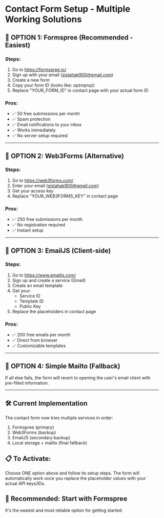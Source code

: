 # Contact Form Setup - Multiple Working Solutions

## 🚀 OPTION 1: Formspree (Recommended - Easiest)

### Steps:

1. Go to https://formspree.io/
2. Sign up with your email (sistahak900@gmail.com)
3. Create a new form
4. Copy your form ID (looks like: xpznqnqz)
5. Replace "YOUR_FORM_ID" in contact page with your actual form ID

### Pros:

- ✅ 50 free submissions per month
- ✅ Spam protection
- ✅ Email notifications to your inbox
- ✅ Works immediately
- ✅ No server setup required

---

## 🎯 OPTION 2: Web3Forms (Alternative)

### Steps:

1. Go to https://web3forms.com/
2. Enter your email (sistahak900@gmail.com)
3. Get your access key
4. Replace "YOUR_WEB3FORMS_KEY" in contact page

### Pros:

- ✅ 250 free submissions per month
- ✅ No registration required
- ✅ Instant setup

---

## 📧 OPTION 3: EmailJS (Client-side)

### Steps:

1. Go to https://www.emailjs.com/
2. Sign up and create a service (Gmail)
3. Create an email template
4. Get your:
   - Service ID
   - Template ID
   - Public Key
5. Replace the placeholders in contact page

### Pros:

- ✅ 200 free emails per month
- ✅ Direct from browser
- ✅ Customizable templates

---

## 🔧 OPTION 4: Simple Mailto (Fallback)

If all else fails, the form will revert to opening the user's email client with pre-filled information.

---

## 🛠️ Current Implementation

The contact form now tries multiple services in order:

1. Formspree (primary)
2. Web3Forms (backup)
3. EmailJS (secondary backup)
4. Local storage + mailto (final fallback)

## 📋 To Activate:

Choose ONE option above and follow its setup steps. The form will automatically work once you replace the placeholder values with your actual API keys/IDs.

## 🎯 Recommended: Start with Formspree

It's the easiest and most reliable option for getting started.
